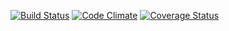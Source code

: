 [![Build Status](https://travis-ci.org/davidrf/adventure_planner.svg?branch=master)](https://travis-ci.org/davidrf/adventure_planner) [![Code Climate](https://codeclimate.com/github/davidrf/adventure_planner.png)](https://codeclimate.com/github/davidrf/adventure_planner) [![Coverage Status](https://coveralls.io/repos/davidrf/adventure_planner/badge.png)](https://coveralls.io/r/davidrf/adventure_planner)
